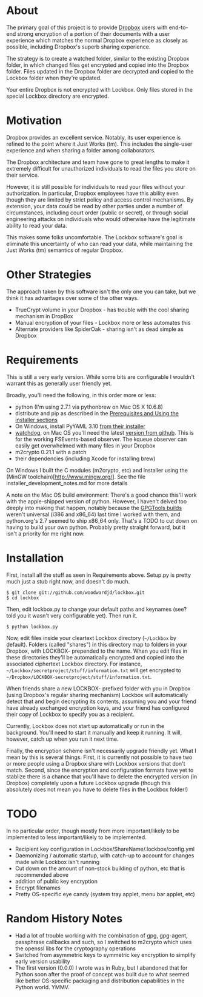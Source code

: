 About
=====

The primary goal of this project is to provide [Dropbox](http://db.tt/nN0Obnw) users with
end-to-end strong encryption of a portion of their documents with a
user experience which matches the normal Dropbox experience as closely
as possible, including Dropbox's superb sharing experience.

The strategy is to create a watched folder, similar to the existing
Dropbox folder, in which changed files get encrypted and copied into
the Dropbox folder.  Files updated in the Dropbox folder are decrypted
and copied to the Lockbox folder when they're updated.

Your entire Dropbox is not encrypted with Lockbox.  Only files stored
in the special Lockbox directory are encrypted. 

Motivation
==========

Dropbox provides an excellent service.  Notably, its user experience
is refined to the point where it Just Works (tm).  This includes the
single-user experience and when sharing a folder among collaborators.

The Dropbox architecture and team have gone to great lengths to make
it extremely difficult for unauthorized individuals to read the files
you store on their service.

However, it is still possible for individuals to read your files
without your authorization.  In particular, Dropbox employees have
this ability even though they are limited by strict policy and access
control mechanisms.  By extension, your data could be read by other
parties under a number of circumstances, including court order (public
or secret), or through social engineering attacks on individuals who
would otherwise have the legitimate ability to read your data.

This makes some folks uncomfortable.  The Lockbox software's goal is
eliminate this uncertainty of who can read your data, while
maintaining the Just Works (tm) semantics of regular Dropbox.

Other Strategies
================

The approach taken by this software isn't the only one you can take,
but we think it has advantages over some of the other ways.

* TrueCrypt volume in your Dropbox - has trouble with the cool sharing
  mechanism in DropBox
* Manual encryption of your files - Lockbox more or less automates this
* Alternate providers like SpiderOak - sharing isn't as dead simple as Dropbox

Requirements
============

This is still a very early version.  While some bits are configurable I
wouldn't warrant this as generally user friendly yet.

Broadly, you'll need the following, in this order more or less:

* python (I'm using 2.7.1 via pythonbrew on Mac OS X 10.6.8)
* distribute and pip as described in the [Prerequisites and Using the installer sections](http://www.pip-installer.org/en/latest/installing.html)
* On Windows, install PyYAML 3.10 [from their installer](http://pyyaml.org/wiki/PyYAML)
* [watchdog](http://pypi.python.org/pypi/watchdog), on Mac OS you'll
  need the latest
  [version from github](https://github.com/gorakhargosh/watchdog).
  This is for the working FSEvents-based observer.  The kqueue
  observer can easily get overwhelmed with many files in your Dropbox
* m2crypto 0.21.1 with a patch
* their dependencies (including Xcode for installing brew)

On Windows I built the C modules (m2crypto, etc) and installer using the
(MinGW toolchain)[http://www.mingw.org/]. See the file
installer_development_notes.md for more details

A note on the Mac OS build environment:  There's a good chance this'll
work with the apple-shipped version of python.  However, I haven't
delved too deeply into making that happen, notably because the
[GPGTools builds](http://www.gpgtools.org/) weren't universal (i386
and x86_64) last time I worked with them, and python.org's 2.7 seemed
to ship x86_64 only.  That's a TODO to cut down on having to build
your own python.  Probably pretty straight forward, but it isn't a
priority for me right now.

Installation
============

First, install all the stuff as seen in Requirements above. Setup.py
is pretty much just a stub right now, and doesn't do much.

    $ git clone git://github.com/woodwardjd/lockbox.git
    $ cd lockbox

Then, edit lockbox.py to change your default paths and keynames (see?  told
you it wasn't very configurable yet).  Then run it.

    $ python lockbox.py

Now, edit files inside your cleartext Lockbox directory (`~/Lockbox` by
default).  Folders (called "shares") in this directory map to folders
in your Dropbox, with LOCKBOX- prepended to the name.  When you
edit files in these directories they'll be automatically encrypted and
copied into the associated ciphertext Lockbox directory.  For
instance, `~/Lockbox/secretproject/stuff/information.txt` will get encrypted
to `~/Dropbox/LOCKBOX-secretproject/stuff/information.txt`.  

When friends share a new LOCKBOX- prefixed folder with you in Dropbox
(using Dropbox's regular sharing mechanism) Lockbox will automatically
detect that and begin decrypting its contents, assuming you and your
friend have already exchanged encryption keys, and your friend has
configured their copy of Lockbox to specify you as a recipient.

Currently, Lockbox does not start up automatically or run in the
background.  You'll need to start it manually and keep it running.  It
will, however, catch up when you run it next time.

Finally, the encryption scheme isn't necessarily upgrade friendly
yet.  What I mean by this is several things.  First, it is currently
not possible to have two or more people using a Dropbox share with
Lockbox versions that don't match.  Second, since the encryption and
configuration formats have yet to stablize there is a chance that
you'll have to delete the encrypted version (in Dropbox) completely
upon a future Lockbox upgrade (though this absolutely does not mean
you have to delete files in the Lockbox folder!)

TODO
====

In no particular order, though mostly from more important/likely to be
implemented to less important/likely to be implemented.

* Recipient key configuration in Lockbox/ShareName/.lockbox/config.yml
* Daemonizing / automatic startup, with catch-up to account for
  changes made while Lockbox isn't running
* Cut down on the amount of non-stock building of python, etc that
  is recommended above
* addition of public key encryption
* Encrypt filenames
* Pretty OS-specific eye candy (system tray applet, menu bar applet, etc)

Random History Notes
====================
* Had a lot of trouble working with the combination of gpg, gpg-agent,
  passphrase callbacks and such, so I switched to m2crypto which uses
  the openssl libs for the cryptography operations
* Switched from asymmetric keys to symmetric key encryption to
  simplify early version usability
* The first version (0.0.0) I wrote was in Ruby, but I abandoned that
  for Python soon after the proof of concept was built due to what
  seemed like better OS-specific packaging and distribution
  capabilities in the Python world. YMMV.
